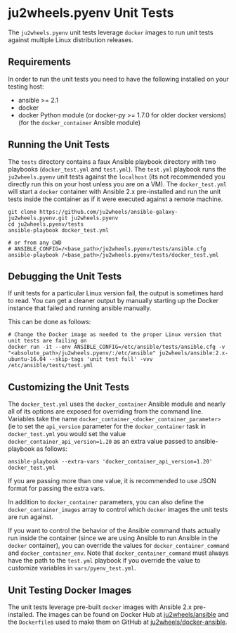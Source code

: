 # ju2wheels.pyenv Unit Tests

The `ju2wheels.pyenv` unit tests leverage `docker` images to run unit tests against multiple Linux distribution releases.

## Requirements

In order to run the unit tests you need to have the following installed on your testing host:

* ansible >= 2.1
* docker
* docker Python module (or docker-py >= 1.7.0 for older docker versions) (for the `docker_container` Ansible module)

## Running the Unit Tests

The `tests` directory contains a faux Ansible playbook directory with two playbooks (`docker_test.yml` and `test.yml`). The `test.yml`
playbook runs the `ju2wheels.pyenv` unit tests against the `localhost` (its not recommended you directly run this on your host unless
you are on a VM). The `docker_test.yml` will start a `docker` container with Ansible 2.x pre-installed and run the unit tests inside the
container as if it were executed against a remote machine.

```
git clone https://github.com/ju2wheels/ansible-galaxy-ju2wheels.pyenv.git ju2wheels.pyenv
cd ju2wheels.pyenv/tests
ansible-playbook docker_test.yml

# or from any CWD
# ANSIBLE_CONFIG=/<base_path>/ju2wheels.pyenv/tests/ansible.cfg ansible-playbook /<base_path>/ju2wheels.pyenv/tests/docker_test.yml
```

## Debugging the Unit Tests

If unit tests for a particular Linux version fail, the output is sometimes hard to read. You can get a cleaner output by manually starting up the Docker instance that failed and running ansible manually.

This can be done as follows:

```
# Change the Docker image as needed to the proper Linux version that unit tests are failing on
docker run -it --env ANSIBLE_CONFIG=/etc/ansible/tests/ansible.cfg -v "<absolute_path>/ju2wheels.pyenv/:/etc/ansible" ju2wheels/ansible:2.x-ubuntu-16.04 --skip-tags 'unit test full' -vvv /etc/ansible/tests/test.yml
```

## Customizing the Unit Tests

The `docker_test.yml` uses the `docker_container` Ansible module and nearly all of its options are exposed for overriding from the command
line. Variables take the name `docker_container_<docker_container_parameter>` (ie to set the `api_version` parameter for the `docker_container`
task in `docker_test.yml` you would set the value `docker_container_api_version=1.20` as an extra value passed to ansible-playbook as follows:

```
ansible-playbook --extra-vars 'docker_container_api_version=1.20' docker_test.yml
```

If you are passing more than one value, it is recommended to use JSON format for passing the extra vars.

In addition to `docker_container` parameters, you can also define the `docker_container_images` array to control which `docker` images the unit tests are run against.

If you want to control the behavior of the Ansible command thats actually run inside the container (since we are using Ansible to run Ansible in the `docker` container),
you can override the values for `docker_container_command` and `docker_container_env`. Note that `docker_container_command` must always have the path to the `test.yml` playbook
if you override the value to customize variables in `vars/pyenv_test.yml`.

## Unit Testing Docker Images

The unit tests leverage pre-built `docker` images with Ansible 2.x pre-installed. The images can be found on Docker Hub at
[ju2wheels/ansible](https://hub.docker.com/r/ju2wheels/ansible/) and the `Dockerfile`s used to make them on GitHub at
[ju2wheels/docker-ansible](https://github.com/ju2wheels/docker-ansible).
